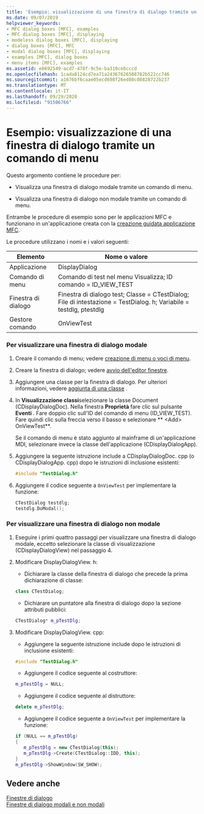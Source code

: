 ```yaml
---
title: 'Esempio: visualizzazione di una finestra di dialogo tramite un comando di menu'
ms.date: 09/07/2019
helpviewer_keywords:
- MFC dialog boxes [MFC], examples
- MFC dialog boxes [MFC], displaying
- modeless dialog boxes [MFC], displaying
- dialog boxes [MFC], MFC
- modal dialog boxes [MFC], displaying
- examples [MFC], dialog boxes
- menu items [MFC], examples
ms.assetid: e8692549-acd7-478f-9c5e-ba310ce8cccd
ms.openlocfilehash: 1cada8124cd7ea71a24367626508782b522cc746
ms.sourcegitcommit: a1676bf6caae05ecd698f26ed80c08828722b237
ms.translationtype: MT
ms.contentlocale: it-IT
ms.lasthandoff: 09/29/2020
ms.locfileid: "91506766"
---
```

# <a name="example-displaying-a-dialog-box-via-a-menu-command"></a>Esempio: visualizzazione di una finestra di dialogo tramite un comando di menu

Questo argomento contiene le procedure per:

- Visualizza una finestra di dialogo modale tramite un comando di menu.

- Visualizza una finestra di dialogo non modale tramite un comando di menu.

Entrambe le procedure di esempio sono per le applicazioni MFC e funzionano in un'applicazione creata con la [creazione guidata applicazione MFC](reference/mfc-application-wizard.md).

Le procedure utilizzano i nomi e i valori seguenti:

|Elemento|Nome o valore|
|----------|-------------------|
|Applicazione|DisplayDialog|
|Comando di menu|Comando di test nel menu Visualizza; ID comando = ID_VIEW_TEST|
|Finestra di dialogo|Finestra di dialogo test; Classe = CTestDialog; File di intestazione = TestDialog. h; Variabile = testdlg, ptestdlg|
|Gestore comando|OnViewTest|

### <a name="to-display-a-modal-dialog-box"></a>Per visualizzare una finestra di dialogo modale

1. Creare il comando di menu; vedere [creazione di menu o voci di menu](../windows/menu-editor.md).

1. Creare la finestra di dialogo; vedere [avvio dell'editor finestre](../windows/creating-a-new-dialog-box.md).

1. Aggiungere una classe per la finestra di dialogo. Per ulteriori informazioni, vedere [aggiunta di una classe](../ide/adding-a-class-visual-cpp.md) .

1. In **Visualizzazione classi**selezionare la classe Document (CDisplayDialogDoc). Nella finestra **Proprietà** fare clic sul pulsante **Eventi** . Fare doppio clic sull'ID del comando di menu (ID_VIEW_TEST). Fare quindi clic sulla freccia verso il basso e selezionare ** \<Add> OnViewTest**.

   Se il comando di menu è stato aggiunto al mainframe di un'applicazione MDI, selezionare invece la classe dell'applicazione (CDisplayDialogApp).

1. Aggiungere la seguente istruzione include a CDisplayDialogDoc. cpp (o CDisplayDialogApp. cpp) dopo le istruzioni di inclusione esistenti:

   ```cpp
   #include "TestDialog.h"
   ```

1. Aggiungere il codice seguente a `OnViewTest` per implementare la funzione:

   ```cpp
   CTestDialog testdlg;
   testdlg.DoModal();
   ```

### <a name="to-display-a-modeless-dialog-box"></a>Per visualizzare una finestra di dialogo non modale

1. Eseguire i primi quattro passaggi per visualizzare una finestra di dialogo modale, eccetto selezionare la classe di visualizzazione (CDisplayDialogView) nel passaggio 4.

1. Modificare DisplayDialogView. h:

   - Dichiarare la classe della finestra di dialogo che precede la prima dichiarazione di classe:

   ```cpp
   class CTestDialog;
   ```

   - Dichiarare un puntatore alla finestra di dialogo dopo la sezione attributi pubblici:

   ```cpp
   CTestDialog* m_pTestDlg;
   ```

1. Modificare DisplayDialogView. cpp:

   - Aggiungere la seguente istruzione include dopo le istruzioni di inclusione esistenti:

   ```cpp
   #include "TestDialog.h"
   ```

   - Aggiungere il codice seguente al costruttore:

   ```cpp
   m_pTestDlg = NULL;
   ```

   - Aggiungere il codice seguente al distruttore:

   ```cpp
   delete m_pTestDlg;
   ```

   - Aggiungere il codice seguente a `OnViewTest` per implementare la funzione:

   ```cpp
   if (NULL == m_pTestDlg)
   {
      m_pTestDlg = new CTestDialog(this);
      m_pTestDlg->Create(CTestDialog::IDD, this);
   }
   m_pTestDlg->ShowWindow(SW_SHOW);
   ```

## <a name="see-also"></a>Vedere anche

[Finestre di dialogo](dialog-boxes.md)<br/>
[Finestre di dialogo modali e non modali](modal-and-modeless-dialog-boxes.md)
